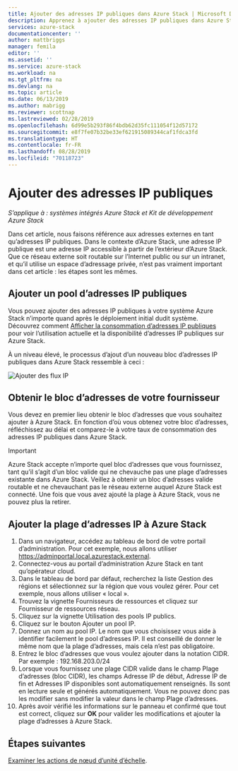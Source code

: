 ```yaml
---
title: Ajouter des adresses IP publiques dans Azure Stack | Microsoft Docs
description: Apprenez à ajouter des adresses IP publiques dans Azure Stack.
services: azure-stack
documentationcenter: ''
author: mattbriggs
manager: femila
editor: ''
ms.assetid: ''
ms.service: azure-stack
ms.workload: na
ms.tgt_pltfrm: na
ms.devlang: na
ms.topic: article
ms.date: 06/13/2019
ms.author: mabrigg
ms.reviewer: scottnap
ms.lastreviewed: 02/28/2019
ms.openlocfilehash: 6d99e5b293f86f4bdb62d35fc111054f12d57172
ms.sourcegitcommit: e8f7fe07b32be33ef621915089344caf1fdca3fd
ms.translationtype: HT
ms.contentlocale: fr-FR
ms.lasthandoff: 08/28/2019
ms.locfileid: "70118723"
---
```

# <a name="add-public-ip-addresses"></a>Ajouter des adresses IP publiques
*S’applique à : systèmes intégrés Azure Stack et Kit de développement Azure Stack*  

Dans cet article, nous faisons référence aux adresses externes en tant qu’adresses IP publiques. Dans le contexte d’Azure Stack, une adresse IP publique est une adresse IP accessible à partir de l’extérieur d’Azure Stack. Que ce réseau externe soit routable sur l’Internet public ou sur un intranet, et qu’il utilise un espace d’adressage privée, n’est pas vraiment important dans cet article : les étapes sont les mêmes.

## <a name="add-a-public-ip-address-pool"></a>Ajouter un pool d’adresses IP publiques
Vous pouvez ajouter des adresses IP publiques à votre système Azure Stack n’importe quand après le déploiement initial dudit système. Découvrez comment [Afficher la consommation d’adresses IP publiques](azure-stack-viewing-public-ip-address-consumption.md) pour voir l’utilisation actuelle et la disponibilité d’adresses IP publiques sur Azure Stack.

À un niveau élevé, le processus d’ajout d’un nouveau bloc d’adresses IP publiques dans Azure Stack ressemble à ceci :

 ![Ajouter des flux IP](media/azure-stack-add-ips/flow.PNG)

## <a name="obtain-the-address-block-from-your-provider"></a>Obtenir le bloc d’adresses de votre fournisseur
Vous devez en premier lieu obtenir le bloc d’adresses que vous souhaitez ajouter à Azure Stack. En fonction d’où vous obtenez votre bloc d’adresses, réfléchissez au délai et comparez-le à votre taux de consommation des adresses IP publiques dans Azure Stack.

> [!IMPORTANT]
> Azure Stack accepte n’importe quel bloc d’adresses que vous fournissez, tant qu’il s’agit d’un bloc valide qui ne chevauche pas une plage d’adresses existante dans Azure Stack. Veillez à obtenir un bloc d’adresses valide routable et ne chevauchant pas le réseau externe auquel Azure Stack est connecté. Une fois que vous avez ajouté la plage à Azure Stack, vous ne pouvez plus la retirer.

## <a name="add-the-ip-address-range-to-azure-stack"></a>Ajouter la plage d’adresses IP à Azure Stack

1. Dans un navigateur, accédez au tableau de bord de votre portail d’administration. Pour cet exemple, nous allons utiliser https://adminportal.local.azurestack.external.
2. Connectez-vous au portail d’administration Azure Stack en tant qu’opérateur cloud.
3. Dans le tableau de bord par défaut, recherchez la liste Gestion des régions et sélectionnez sur la région que vous voulez gérer. Pour cet exemple, nous allons utiliser « local ».
4. Trouvez la vignette Fournisseurs de ressources et cliquez sur Fournisseur de ressources réseau.
5. Cliquez sur la vignette Utilisation des pools IP publics.
6. Cliquez sur le bouton Ajouter un pool IP.
7. Donnez un nom au pool IP. Le nom que vous choisissez vous aide à identifier facilement le pool d’adresses IP. Il est conseillé de donner le même nom que la plage d’adresses, mais cela n’est pas obligatoire.
8. Entrez le bloc d’adresses que vous voulez ajouter dans la notation CIDR. Par exemple :  192.168.203.0/24
9. Lorsque vous fournissez une plage CIDR valide dans le champ Plage d’adresses (bloc CIDR), les champs Adresse IP de début, Adresse IP de fin et Adresses IP disponibles sont automatiquement renseignés. Ils sont en lecture seule et générés automatiquement. Vous ne pouvez donc pas les modifier sans modifier la valeur dans le champ Plage d’adresses.
10. Après avoir vérifié les informations sur le panneau et confirmé que tout est correct, cliquez sur **OK** pour valider les modifications et ajouter la plage d’adresses à Azure Stack.


## <a name="next-steps"></a>Étapes suivantes 
[Examiner les actions de nœud d’unité d’échelle](azure-stack-node-actions.md).
